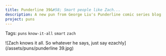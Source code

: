 ```yaml
---
title: Punderline 39&#58; Smart people like Zach...
description: A new pun from George Liu's Punderline comic series blog
project: puns
---
```

Tags: `puns` `know-it-all` `smart` `zach`

![Zach knows it all. So whatever he says, just say ezachly](/assets/puns/punderline 39.jpg)
